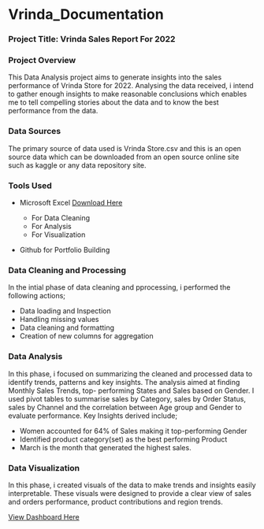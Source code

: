 # Vrinda_Documentation

### Project Title: Vrinda Sales Report For 2022

### Project Overview
This Data Analysis project aims to generate insights into the sales performance of Vrinda Store for 2022. Analysing the data received, i intend to gather enough insights to make reasonable conclusions which enables me to tell compelling stories about the data and to know the best performance from the data.

### Data Sources
The primary source of data used is Vrinda Store.csv and this is an open source data which can be downloaded from an open source online site such as kaggle or any data repository site.

### Tools Used
- Microsoft Excel [Download Here](https://www.microsoft.com) 
   - For Data Cleaning
   - For Analysis
   - For Visualization
    
- Github for Portfolio Building

### Data Cleaning and Processing
In the intial phase of data cleaning and pprocessing, i performed the following actions;
- Data loading and Inspection
- Handling missing values
- Data cleaning and formatting
- Creation of new columns for aggregation

### Data Analysis
In this phase, i focused on summarizing the cleaned and processed data to identify trends, patterns and key insights. The analysis aimed at finding Monthly Sales Trends, top- performing States and Sales based on Gender. I used pivot tables to summarise sales by Category, sales by Order Status, sales by Channel and the correlation between Age group and Gender to evaluate performance. Key Insights derived include;
 - Women accounted for 64% of Sales making it top-performing Gender
 - Identified product category(set) as the best performing Product
 - March is the month that generated the highest sales.

### Data Visualization
In this phase, i created visuals of the data to make trends and insights easily interpretable. These visuals were designed to provide a clear view of sales and orders performance, product contributions and region trends.

[View Dashboard Here](Dashboard!A1)


